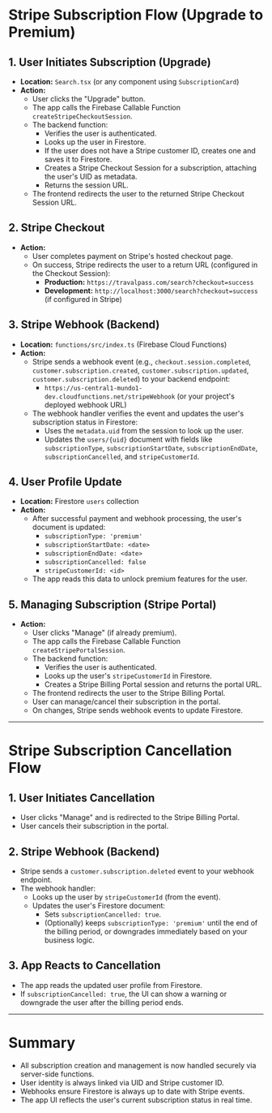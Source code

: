 # Stripe Subscription Flow (Upgrade to Premium)

## 1. User Initiates Subscription (Upgrade)
- **Location:** `Search.tsx` (or any component using `SubscriptionCard`)
- **Action:**
  - User clicks the "Upgrade" button.
  - The app calls the Firebase Callable Function `createStripeCheckoutSession`.
  - The backend function:
    - Verifies the user is authenticated.
    - Looks up the user in Firestore.
    - If the user does not have a Stripe customer ID, creates one and saves it to Firestore.
    - Creates a Stripe Checkout Session for a subscription, attaching the user's UID as metadata.
    - Returns the session URL.
  - The frontend redirects the user to the returned Stripe Checkout Session URL.

## 2. Stripe Checkout
- **Action:**
  - User completes payment on Stripe's hosted checkout page.
  - On success, Stripe redirects the user to a return URL (configured in the Checkout Session):
    - **Production:** `https://travalpass.com/search?checkout=success`
    - **Development:** `http://localhost:3000/search?checkout=success` (if configured in Stripe)

## 3. Stripe Webhook (Backend)
- **Location:** `functions/src/index.ts` (Firebase Cloud Functions)
- **Action:**
  - Stripe sends a webhook event (e.g., `checkout.session.completed`, `customer.subscription.created`, `customer.subscription.updated`, `customer.subscription.deleted`) to your backend endpoint:
    - `https://us-central1-mundo1-dev.cloudfunctions.net/stripeWebhook` (or your project's deployed webhook URL)
  - The webhook handler verifies the event and updates the user's subscription status in Firestore:
    - Uses the `metadata.uid` from the session to look up the user.
    - Updates the `users/{uid}` document with fields like `subscriptionType`, `subscriptionStartDate`, `subscriptionEndDate`, `subscriptionCancelled`, and `stripeCustomerId`.

## 4. User Profile Update
- **Location:** Firestore `users` collection
- **Action:**
  - After successful payment and webhook processing, the user's document is updated:
    - `subscriptionType: 'premium'`
    - `subscriptionStartDate: <date>`
    - `subscriptionEndDate: <date>`
    - `subscriptionCancelled: false`
    - `stripeCustomerId: <id>`
  - The app reads this data to unlock premium features for the user.

## 5. Managing Subscription (Stripe Portal)
- **Action:**
  - User clicks "Manage" (if already premium).
  - The app calls the Firebase Callable Function `createStripePortalSession`.
  - The backend function:
    - Verifies the user is authenticated.
    - Looks up the user's `stripeCustomerId` in Firestore.
    - Creates a Stripe Billing Portal session and returns the portal URL.
  - The frontend redirects the user to the Stripe Billing Portal.
  - User can manage/cancel their subscription in the portal.
  - On changes, Stripe sends webhook events to update Firestore.

---

# Stripe Subscription Cancellation Flow

## 1. User Initiates Cancellation
- User clicks "Manage" and is redirected to the Stripe Billing Portal.
- User cancels their subscription in the portal.

## 2. Stripe Webhook (Backend)
- Stripe sends a `customer.subscription.deleted` event to your webhook endpoint.
- The webhook handler:
  - Looks up the user by `stripeCustomerId` (from the event).
  - Updates the user's Firestore document:
    - Sets `subscriptionCancelled: true`.
    - (Optionally) keeps `subscriptionType: 'premium'` until the end of the billing period, or downgrades immediately based on your business logic.

## 3. App Reacts to Cancellation
- The app reads the updated user profile from Firestore.
- If `subscriptionCancelled: true`, the UI can show a warning or downgrade the user after the billing period ends.

---

# Summary
- All subscription creation and management is now handled securely via server-side functions.
- User identity is always linked via UID and Stripe customer ID.
- Webhooks ensure Firestore is always up to date with Stripe events.
- The app UI reflects the user's current subscription status in real time.